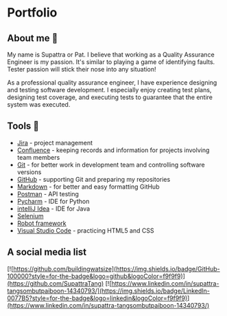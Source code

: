 # Portfolio


## About me 👋

My name is Supattra or Pat. I believe that working as a Quality Assurance Engineer is my passion. It's similar to playing a game of identifying faults. Tester passion will stick their nose into any situation!

As a professional quality assurance engineer, I have experience designing and testing software development. I especially enjoy creating test plans, designing test coverage, and executing tests to guarantee that the entire system was executed.



## Tools 🔧

* [Jira](https://www.atlassian.com/pl/software/jira) - project management
* [Confluence](https://www.atlassian.com/software/confluence) - keeping records and information for projects involving team members
* [Git](https://git-scm.com/) - for better work in development team and controlling software versions
* [GitHub](https://github.com/) - supporting Git and preparing my repositories
* [Markdown](https://docs.github.com/en/get-started/writing-on-github/getting-started-with-writing-and-formatting-on-github/basic-writing-and-formatting-syntax) - for better and easy formatting GitHub
* [Postman](https://www.postman.com/) - API testing
* [Pycharm](https://www.jetbrains.com/pycharm/) - IDE for Python
* [intelliJ Idea](https://www.jetbrains.com/idea/) - IDE for Java
* [Selenium](https://www.selenium.dev/)
* [Robot framework](https://robotframework.org/)
* [Visual Studio Code](https://code.visualstudio.com/) - practicing HTML5 and CSS



## A social media list

[![https://github.com/buildingwatsize](https://img.shields.io/badge/GitHub-100000?style=for-the-badge&logo=github&logoColor=f9f9f9)](https://github.com/SupattraTang)
[![https://www.linkedin.com/in/supattra-tangsombutpaiboon-14340793/](https://img.shields.io/badge/LinkedIn-0077B5?style=for-the-badge&logo=linkedin&logoColor=f9f9f9)](https://www.linkedin.com/in/supattra-tangsombutpaiboon-14340793/) 

